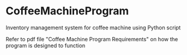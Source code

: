 # CoffeeMachineProgram
Inventory management system for coffee machine using Python script

Refer to pdf file "Coffee Machine Program Requirements" on how the program is designed to function
